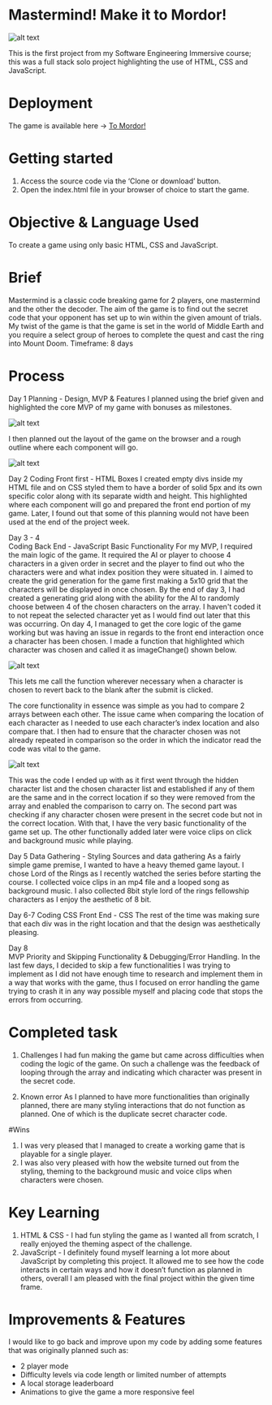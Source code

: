 # Mastermind! Make it to Mordor! 

![alt text](/assets/project1-img1.png)

This is the first project from my Software Engineering Immersive course; this was a full stack solo project highlighting the use of HTML, CSS and JavaScript.

# Deployment 

The game is available here -> [To Mordor!](https://bit.ly/3Dj2Kkv) 

# Getting started

1. Access the source code via the ‘Clone or download’ button. 
2. Open the index.html file in your browser of choice to start the game.

# Objective & Language Used 

To create a game using only basic HTML, CSS and JavaScript. 

# Brief 
Mastermind is a classic code breaking game for 2 players, one mastermind and the other the decoder.
The aim of the game is to find out the secret code that your opponent has set up to win within the given amount of trials.
My twist of the game is that the game is set in the world of Middle Earth and you require a select group of heroes to complete the quest and cast the ring into Mount Doom. 
Timeframe: 8 days

# Process 
Day 1
Planning - Design, MVP & Features
I planned using the brief given and highlighted the core MVP of my game with bonuses as milestones. 

![alt text](/assets/project1-img2.png)

I then planned out the layout of the game on the browser and a rough outline where each component will go. 

![alt text](/assets/project1-img3.png)

Day 2
Coding Front first - HTML Boxes 
I created empty divs inside my HTML file and on CSS styled them to have a border of solid 5px and its own specific color along with its separate width and height. 
This highlighted where each component will go and prepared the front end portion of my game. 
Later, I found out that some of this planning would not have been used at the end of the project week. 

Day 3 - 4  
Coding Back End - JavaScript Basic Functionality 
For my MVP, I required the main logic of the game. It required the AI or player to choose 4 characters in a given order in secret and the player to find out who the characters were and what index position they were situated in. 
I aimed to create the grid generation for the game first making a 5x10 grid that the characters will be displayed in once chosen. 
By the end of day 3, I had created a generating grid along with the ability for the AI to randomly choose between 4 of the chosen characters on the array. I haven't coded it to not repeat the selected character yet as I would find out later that this was occurring. 
On day 4, I managed to get the core logic of the game working but was having an issue in regards to the front end interaction once a character has been chosen. 
I made a function that highlighted which character was chosen and called it as imageChange() shown below.

![alt text](/assets/project1-img4.png)

This lets me call the function wherever necessary when a character is chosen to revert back to the blank after the submit is clicked. 

The core functionality in essence was simple as you had to compare 2 arrays between each other. 
The issue came when comparing the location of each character as I needed to use each character’s index location and also compare that. 
I then had to ensure that the character chosen was not already repeated in comparison so the order in which the indicator read the code was vital to the game. 

![alt text](/assets/project1-img5.png)

This was the code I ended up with as it first went through the hidden character list and the chosen character list and established if any of them are the same and in the correct location if so they were removed from the array and enabled the comparison to carry on. 
The second part was checking if any character chosen were present in the secret code but not in the correct location.
With that, I have the very basic functionality of the game set up. 
The other functionally added later were voice clips on click and background music while playing. 

Day 5
Data Gathering - Styling Sources and data gathering
As a fairly simple game premise, I wanted to have a heavy themed game layout. I chose Lord of the Rings as I recently watched the series before starting the course. 
I collected voice clips in an mp4 file and a looped song as background music. 
I also collected 8bit style lord of the rings fellowship characters as I enjoy the aesthetic of 8 bit. 

Day 6-7 
Coding CSS Front End - CSS 
The rest of the time was making sure that each div was in the right location and that the design was aesthetically pleasing. 

Day 8  
MVP Priority and Skipping Functionality & Debugging/Error Handling. 
In the last few days, I decided to skip a few functionalities I was trying to implement as I did not have enough time to research and implement them in a way that works with the game, thus I focused on error handling the game trying to crash it in any way possible myself and placing code that stops the errors from occurring. 

# Completed task
1. Challenges 
I had fun making the game but came across difficulties when coding the logic of the game. On such a challenge was the feedback of looping through the array and indicating which character was present in the secret code. 

2. Known error 
As I planned to have more functionalities than originally planned, there are many styling interactions that do not function as planned. 
One of which is the duplicate secret character code. 

#Wins
1. I was very pleased that I managed to create a working game that is playable for a single player.
2. I was also very pleased with how the website turned out from the styling, theming to the background music and voice clips when characters were chosen.  

# Key Learning 
1. HTML & CSS - I had fun styling the game as I wanted all from scratch, I really enjoyed the theming aspect of the challenge. 
2. JavaScript - I definitely found myself learning a lot more about JavaScript by completing this project. It allowed me to see how the code interacts in certain ways and how it doesn’t function as planned in others, overall I am pleased with the final project within the given time frame. 

# Improvements & Features
I would like to go back and improve upon my code by adding some features that was originally planned such as: 
- 2 player mode
- Difficulty levels via code length or limited number of attempts
- A local storage leaderboard
- Animations to give the game a more responsive feel 
